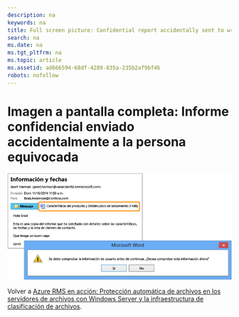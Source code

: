 ```yaml
---
description: na
keywords: na
title: Full screen picture: Confidential report accidentally sent to wrong person
search: na
ms.date: na
ms.tgt_pltfrm: na
ms.topic: article
ms.assetid: ad666594-68df-4289-835a-235b2af9bf4b
robots: nofollow
---
```

# Imagen a pantalla completa: Informe confidencial enviado accidentalmente a la persona equivocada
![](../Image/AzRMS_FCI_Email.png)

Volver a [Azure RMS en acción: Protección automática de archivos en los servidores de archivos con Windows Server y la infraestructura de clasificación de archivos](http://technet.microsoft.com/library/jj585026.aspx).

